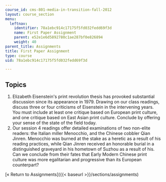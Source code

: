```yaml
---
course_id: cms-801-media-in-transition-fall-2012
layout: course_section
menu:
  leftnav:
    identifier: 78a1ebc914c17175f5fd032fedd69f3d
    name: First Paper Assignment
    parent: e52e1e6d5892780c1ae287bf0e826894
    weight: 40
parent_title: Assignments
title: First Paper Assignment
type: course
uid: 78a1ebc914c17175f5fd032fedd69f3d

---
```


Topics
------

1.  Elizabeth Eisenstein's print revolution thesis has provoked substantial discussion since its appearance in 1979. Drawing on our class readings, discuss three or four criticisms of Eisenstein in the intervening years. You must include at least one critique based on European print culture, and one critique based on East Asian print culture. Conclude by offering your sense of the state of the field today.
2.  Our session 4 readings offer detailed examinations of two non-elite readers: the Italian miller Menocchio, and the Chinese cobbler Qian Jinren. Menocchio was burned at the stake as a heretic as a result of his reading practices, while Qian Jinren received an honorable burial in a distinguished graveyard in his hometown of Suzhou as a result of his. Can we conclude from their fates that Early Modern Chinese print culture was more egalitarian and progressive than its European counterpart?

[« Return to Assignments]({{< baseurl >}}/sections/assignments)